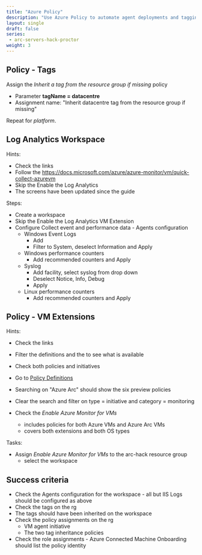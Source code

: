 ```yaml
---
title: "Azure Policy"
description: "Use Azure Policy to automate agent deployments and tagging for your Azure Arc Virtual Machines."
layout: single
draft: false
series:
 - arc-servers-hack-proctor
weight: 3
---
```


## Policy - Tags

Assign the _Inherit a tag from the resource group if missing_ policy

* Parameter **tagName = datacentre**
* Assignment name: "Inherit datacentre tag from the resource group if missing"

Repeat for _platform_.

## Log Analytics Workspace

Hints:

* Check the links
* Follow the <https://docs.microsoft.com/azure/azure-monitor/vm/quick-collect-azurevm>
* Skip the Enable the Log Analytics
* The screens have been updated since the guide

Steps:

* Create a workspace
* Skip the Enable the Log Analytics VM Extension
* Configure Collect event and performance data - Agents configuration
  * Windows Event Logs
    * Add
    * Filter to System, deselect Information and Apply
  * Windows performance counters
    * Add recommended counters and Apply
  * Syslog
    * Add facility, select syslog from drop down
    * Deselect Notice, Info, Debug
    * Apply
  * Linux performance counters
    * Add recommended counters and Apply

## Policy - VM Extensions

Hints:

* Check the links
* Filter the definitions and the to see what is available
* Check both policies and initiatives

* Go to [Policy Definitions](https://ms.portal.azure.com/#blade/Microsoft_Azure_Policy/PolicyMenuBlade/Definitions)
* Searching on "Azure Arc" should show the six preview policies
* Clear the search and filter on type = initiative and category = monitoring
* Check the _Enable Azure Monitor for VMs_
  * includes policies for both Azure VMs and Azure Arc VMs
  * covers both extensions and both OS types

Tasks:

* Assign _Enable Azure Monitor for VMs_ to the arc-hack resource group
  * select the workspace

## Success criteria

* Check the Agents configuration for the workspace - all but IIS Logs should be configured as above
* Check the tags on the rg
* The tags should have been inherited on the workspace
* Check the policy assignments on the rg
  * VM agent initiative
  * The two tag inheritance policies
* Check the role assignments - Azure Connected Machine Onboarding should list the policy identity
